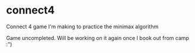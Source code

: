 # connect4
Connect 4 game I'm making to practice the minimax algorithm

Game uncompleted. Will be working on it again once I book out from camp :")
